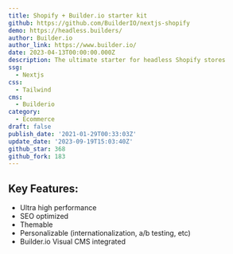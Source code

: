 ```yaml
---
title: Shopify + Builder.io starter kit
github: https://github.com/BuilderIO/nextjs-shopify
demo: https://headless.builders/
author: Builder.io
author_link: https://www.builder.io/
date: 2023-04-13T00:00:00.000Z
description: The ultimate starter for headless Shopify stores
ssg:
  - Nextjs
css:
  - Tailwind
cms:
  - Builderio
category:
  - Ecommerce
draft: false
publish_date: '2021-01-29T00:33:03Z'
update_date: '2023-09-19T15:03:40Z'
github_star: 368
github_fork: 183
---
```


## Key Features:

- Ultra high performance
- SEO optimized
- Themable
- Personalizable (internationalization, a/b testing, etc)
- Builder.io Visual CMS integrated
